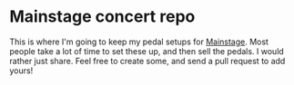 # Mainstage concert repo

This is where I'm going to keep my pedal setups for [Mainstage](http://www.apple.com/mainstage/).
Most people take a lot of time to set these up, and then sell the pedals. I would rather just share.
Feel free to create some, and send a pull request to add yours! 
